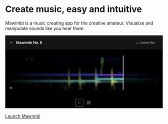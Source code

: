 # Create music, easy and intuitive

Mawimbi is a music creating app for the creative amateur. Visualize and manipulate sounds like you hear them.

[![Screenshot of Mawimbi showing several colorful audio tracks](mawimbi-screenshot.png)](https://mawimbi.netlify.app/)

[Launch Mawimbi](https://mawimbi.netlify.app/)
